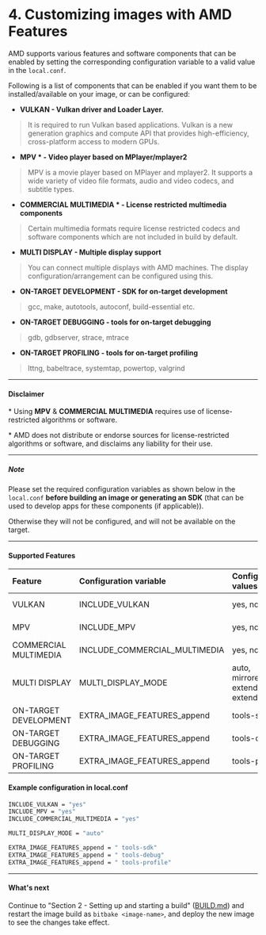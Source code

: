 # 4. Customizing images with AMD Features

AMD supports various features and software components that can be
enabled by setting the corresponding configuration variable to a
valid value in the `local.conf`.

Following is a list of components that can be enabled if you want
them to be installed/available on your image, or can be configured:

* **VULKAN - Vulkan driver and Loader Layer.**

> It is required to run Vulkan based applications. Vulkan is a new
> generation graphics and compute API that provides high-efficiency,
> cross-platform access to modern GPUs.

* **MPV \* - Video player based on MPlayer/mplayer2**

> MPV is a movie player based on MPlayer and mplayer2. It supports a
> wide variety of video file formats, audio and video codecs, and
> subtitle types.

* **COMMERCIAL MULTIMEDIA \* - License restricted multimedia components**

> Certain multimedia formats require license restricted codecs and
> software components which are not included in build by default.

* **MULTI DISPLAY - Multiple display support**

> You can connect multiple displays with AMD machines. The display
> configuration/arrangement can be configured using this.

* **ON-TARGET DEVELOPMENT - SDK for on-target development**

> gcc, make, autotools, autoconf, build-essential etc.

* **ON-TARGET DEBUGGING - tools for on-target debugging**

> gdb, gdbserver, strace, mtrace

* **ON-TARGET PROFILING - tools for on-target profiling**

> lttng, babeltrace, systemtap, powertop, valgrind

---
#### Disclaimer

\* Using **MPV** & **COMMERCIAL MULTIMEDIA** requires use of
license-restricted algorithms or software.

\* AMD does not distribute or endorse sources for license-restricted
algorithms or software, and disclaims any liability for their use.

---
##### Note

Please set the required configuration variables as shown below in the
`local.conf` **before building an image or generating an SDK** (that
can be used to develop apps for these components (if applicable)).

Otherwise they will not be configured, and will not be available on the
target.

---

#### Supported Features

| Feature               | Configuration variable        | Configuration values                   | Default value | Supported BSPs |
|:----------------------|:------------------------------|:---------------------------------------|:--------------|:---------------|
| VULKAN                | INCLUDE_VULKAN                | yes, no                                | no            | r1000, v1000   |
| MPV                   | INCLUDE_MPV                   | yes, no                                | no            | r1000, v1000   |
| COMMERCIAL MULTIMEDIA | INCLUDE_COMMERCIAL_MULTIMEDIA | yes, no                                | no            | r1000, v1000   |
| MULTI DISPLAY         | MULTI_DISPLAY_MODE            | auto, mirrored, extended-v, extended-h | auto          | r1000, v1000   |
| ON-TARGET DEVELOPMENT | EXTRA_IMAGE_FEATURES_append   | tools-sdk                              |               | r1000, v1000   |
| ON-TARGET DEBUGGING   | EXTRA_IMAGE_FEATURES_append   | tools-debug                            |               | r1000, v1000   |
| ON-TARGET PROFILING   | EXTRA_IMAGE_FEATURES_append   | tools-profile                          |               | r1000, v1000   |

#### Example configuration in local.conf
```sh
INCLUDE_VULKAN = "yes"
INCLUDE_MPV = "yes"
INCLUDE_COMMERCIAL_MULTIMEDIA = "yes"

MULTI_DISPLAY_MODE = "auto"

EXTRA_IMAGE_FEATURES_append = " tools-sdk"
EXTRA_IMAGE_FEATURES_append = " tools-debug"
EXTRA_IMAGE_FEATURES_append = " tools-profile"
```

---
#### What's next

Continue to "Section 2 - Setting up and starting a build"
([BUILD.md](BUILD.md#23-start-the-build)) and restart the image build
as `bitbake <image-name>`, and deploy the new image to see the
changes take effect.
